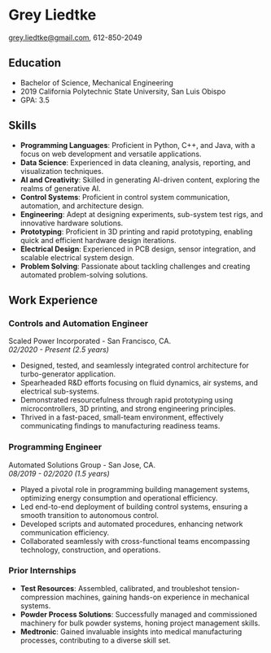 # Grey Liedtke
grey.liedtke@gmail.com, 612-850-2049

## Education
- Bachelor of Science, Mechanical Engineering
- 2019 California Polytechnic State University, San Luis Obispo
- GPA: 3.5

## Skills

- **Programming Languages**: Proficient in Python, C++, and Java, with a focus on web development and versatile applications.
- **Data Science**: Experienced in data cleaning, analysis, reporting, and visualization techniques.
- **AI and Creativity**: Skilled in generating AI-driven content, exploring the realms of generative AI.
- **Control Systems**: Proficient in control system communication, automation, and architecture design.
- **Engineering**: Adept at designing experiments, sub-system test rigs, and innovative hardware solutions.
- **Prototyping**: Proficient in 3D printing and rapid prototyping, enabling quick and efficient hardware design iterations.
- **Electrical Design**: Experienced in PCB design, sensor integration, and scalable electrical system design.
- **Problem Solving**: Passionate about tackling challenges and creating automated problem-solving solutions.

## Work Experience

### **Controls and Automation Engineer**

Scaled Power Incorporated - San Francisco, CA.  
*02/2020 - Present (2.5 years)*

- Designed, tested, and seamlessly integrated control architecture for turbo-generator application.
- Spearheaded R&D efforts focusing on fluid dynamics, air systems, and electrical sub-systems.
- Demonstrated resourcefulness through rapid prototyping using microcontrollers, 3D printing, and strong engineering principles.
- Thrived in a fast-paced, small-team environment, effectively communicating findings to manufacturing readiness teams.

### **Programming Engineer**

Automated Solutions Group - San Jose, CA.  
*08/2019 - 02/2020 (1.5 years)*

- Played a pivotal role in programming building management systems, optimizing energy consumption and operational efficiency.
- Led end-to-end deployment of building control systems, ensuring a smooth transition to autonomous control.
- Developed scripts and automated procedures, enhancing network communication efficiency.
- Collaborated seamlessly with cross-functional teams encompassing technology, construction, and operations.

### Prior Internships

- **Test Resources**: Assembled, calibrated, and troubleshot tension-compression machines, gaining hands-on experience in mechanical systems.
- **Powder Process Solutions**: Successfully managed and commissioned machinery for bulk powder systems, honing project management skills.
- **Medtronic**: Gained invaluable insights into medical manufacturing processes, contributing to a diverse skill set.
